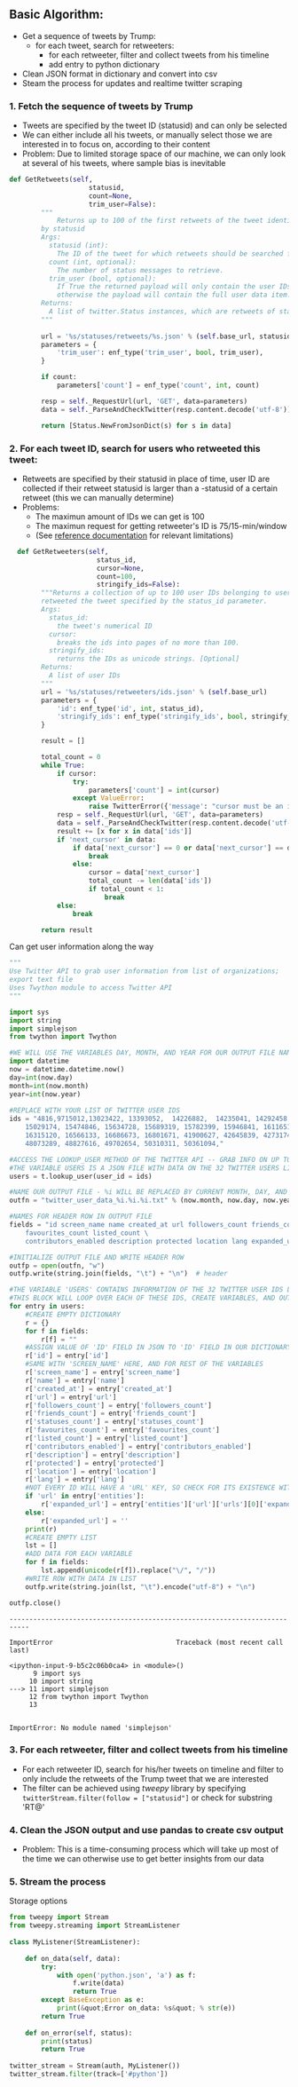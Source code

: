 
## Basic Algorithm:
- Get a sequence of tweets by Trump:
    - for each tweet, search for retweeters:
        - for each retweeter, filter and collect tweets from his timeline
        - add entry to python dictionary
- Clean JSON format in dictionary and convert into csv
- Steam the process for updates and realtime twitter scraping

### 1. Fetch the sequence of tweets by Trump

- Tweets are specified by the tweet ID (statusid) and can only be selected
- We can either include all his tweets, or manually select those we are interested in to focus on, according to their content
- Problem: Due to limited storage space of our machine, we can only look at several of his tweets, where sample bias is inevitable


```python
def GetRetweets(self,
                    statusid,
                    count=None,
                    trim_user=False):
        """
            Returns up to 100 of the first retweets of the tweet identified
        by statusid
        Args:
          statusid (int):
            The ID of the tweet for which retweets should be searched for
          count (int, optional):
            The number of status messages to retrieve.
          trim_user (bool, optional):
            If True the returned payload will only contain the user IDs,
            otherwise the payload will contain the full user data item.
        Returns:
          A list of twitter.Status instances, which are retweets of statusid
        """
    
        url = '%s/statuses/retweets/%s.json' % (self.base_url, statusid)
        parameters = {
            'trim_user': enf_type('trim_user', bool, trim_user),
        }

        if count:
            parameters['count'] = enf_type('count', int, count)

        resp = self._RequestUrl(url, 'GET', data=parameters)
        data = self._ParseAndCheckTwitter(resp.content.decode('utf-8'))

        return [Status.NewFromJsonDict(s) for s in data]

```

### 2. For each tweet ID, search for users who retweeted this tweet:
- Retweets are specified by their statusid in place of time, user ID are collected if their retweet statusid is larger than a -statusid of a certain retweet (this we can manually determine)
- Problems:
    - The maximun amount of IDs we can get is 100
    - The maximun request for getting retweeter's ID is 75/15-min/window
    - (See <a href = "https://dev.twitter.com/rest/reference/get/statuses/retweeters/ids">reference documentation</a> for relevant limitations)


```python
  def GetRetweeters(self,
                      status_id,
                      cursor=None,
                      count=100,
                      stringify_ids=False):
        """Returns a collection of up to 100 user IDs belonging to users who have
        retweeted the tweet specified by the status_id parameter.
        Args:
          status_id:
            the tweet's numerical ID
          cursor:
            breaks the ids into pages of no more than 100.
          stringify_ids:
            returns the IDs as unicode strings. [Optional]
        Returns:
          A list of user IDs
        """
        url = '%s/statuses/retweeters/ids.json' % (self.base_url)
        parameters = {
            'id': enf_type('id', int, status_id),
            'stringify_ids': enf_type('stringify_ids', bool, stringify_ids)
        }

        result = []

        total_count = 0
        while True:
            if cursor:
                try:
                    parameters['count'] = int(cursor)
                except ValueError:
                    raise TwitterError({'message': "cursor must be an integer"})
            resp = self._RequestUrl(url, 'GET', data=parameters)
            data = self._ParseAndCheckTwitter(resp.content.decode('utf-8'))
            result += [x for x in data['ids']]
            if 'next_cursor' in data:
                if data['next_cursor'] == 0 or data['next_cursor'] == data['previous_cursor']:
                    break
                else:
                    cursor = data['next_cursor']
                    total_count -= len(data['ids'])
                    if total_count < 1:
                        break
            else:
                break

        return result

```

Can get user information along the way


```python
"""
Use Twitter API to grab user information from list of organizations; 
export text file
Uses Twython module to access Twitter API
"""

import sys
import string
import simplejson
from twython import Twython

#WE WILL USE THE VARIABLES DAY, MONTH, AND YEAR FOR OUR OUTPUT FILE NAME
import datetime
now = datetime.datetime.now()
day=int(now.day)
month=int(now.month)
year=int(now.year)
   
#REPLACE WITH YOUR LIST OF TWITTER USER IDS
ids = "4816,9715012,13023422, 13393052,  14226882,  14235041, 14292458, 14335586, 14730894,\
    15029174, 15474846, 15634728, 15689319, 15782399, 15946841, 16116519, 16148677, 16223542,\
    16315120, 16566133, 16686673, 16801671, 41900627, 42645839, 42731742, 44157002, 44988185,\
    48073289, 48827616, 49702654, 50310311, 50361094,"

#ACCESS THE LOOKUP_USER METHOD OF THE TWITTER API -- GRAB INFO ON UP TO 100 IDS WITH EACH API CALL
#THE VARIABLE USERS IS A JSON FILE WITH DATA ON THE 32 TWITTER USERS LISTED ABOVE
users = t.lookup_user(user_id = ids)

#NAME OUR OUTPUT FILE - %i WILL BE REPLACED BY CURRENT MONTH, DAY, AND YEAR
outfn = "twitter_user_data_%i.%i.%i.txt" % (now.month, now.day, now.year)

#NAMES FOR HEADER ROW IN OUTPUT FILE
fields = "id screen_name name created_at url followers_count friends_count statuses_count \
    favourites_count listed_count \
    contributors_enabled description protected location lang expanded_url".split()

#INITIALIZE OUTPUT FILE AND WRITE HEADER ROW   
outfp = open(outfn, "w")
outfp.write(string.join(fields, "\t") + "\n")  # header

#THE VARIABLE 'USERS' CONTAINS INFORMATION OF THE 32 TWITTER USER IDS LISTED ABOVE
#THIS BLOCK WILL LOOP OVER EACH OF THESE IDS, CREATE VARIABLES, AND OUTPUT TO FILE
for entry in users:
    #CREATE EMPTY DICTIONARY
    r = {}
    for f in fields:
        r[f] = ""
    #ASSIGN VALUE OF 'ID' FIELD IN JSON TO 'ID' FIELD IN OUR DICTIONARY
    r['id'] = entry['id']
    #SAME WITH 'SCREEN_NAME' HERE, AND FOR REST OF THE VARIABLES
    r['screen_name'] = entry['screen_name']
    r['name'] = entry['name']
    r['created_at'] = entry['created_at']
    r['url'] = entry['url']
    r['followers_count'] = entry['followers_count']
    r['friends_count'] = entry['friends_count']
    r['statuses_count'] = entry['statuses_count']
    r['favourites_count'] = entry['favourites_count']
    r['listed_count'] = entry['listed_count']
    r['contributors_enabled'] = entry['contributors_enabled']
    r['description'] = entry['description']
    r['protected'] = entry['protected']
    r['location'] = entry['location']
    r['lang'] = entry['lang']
    #NOT EVERY ID WILL HAVE A 'URL' KEY, SO CHECK FOR ITS EXISTENCE WITH IF CLAUSE
    if 'url' in entry['entities']:
        r['expanded_url'] = entry['entities']['url']['urls'][0]['expanded_url']
    else:
        r['expanded_url'] = ''
    print(r)
    #CREATE EMPTY LIST
    lst = []
    #ADD DATA FOR EACH VARIABLE
    for f in fields:
        lst.append(unicode(r[f]).replace("\/", "/"))
    #WRITE ROW WITH DATA IN LIST
    outfp.write(string.join(lst, "\t").encode("utf-8") + "\n")

outfp.close()    
```


    ---------------------------------------------------------------------------

    ImportError                               Traceback (most recent call last)

    <ipython-input-9-b5c2c06b0ca4> in <module>()
          9 import sys
         10 import string
    ---> 11 import simplejson
         12 from twython import Twython
         13 
    

    ImportError: No module named 'simplejson'


### 3. For each retweeter, filter and collect tweets from his timeline
- For each retweeter ID, search for his/her tweets on timeline and filter to only include the retweets of the Trump tweet that we are interested
- The filter can be achieved using *tweepy* library by specifying `twitterStream.filter(follow = ["statusid"]` or check for substring 'RT@'

### 4. Clean the JSON output and use pandas to create csv output
- Problem: This is a time-consuming process which will take up most of the time we can otherwise use to get better insights from our data

### 5. Stream the process
<a herf = "http://rawkes.com/articles/how-i-scraped-and-stored-over-3-million-tweets">Storage options<a/>


```python
from tweepy import Stream
from tweepy.streaming import StreamListener
 
class MyListener(StreamListener):
 
    def on_data(self, data):
        try:
            with open('python.json', 'a') as f:
                f.write(data)
                return True
        except BaseException as e:
            print(&quot;Error on_data: %s&quot; % str(e))
        return True
 
    def on_error(self, status):
        print(status)
        return True
 
twitter_stream = Stream(auth, MyListener())
twitter_stream.filter(track=['#python'])
```
